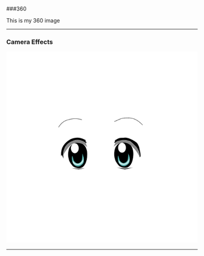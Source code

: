 ###360

This is my 360 image
<script src="//360.vizor.io/scripts/embed.js" data-vizorurl="https://360.vizor.io/embed/v/q0bw" ></script>

***


### Camera Effects

![Facebook_Filter](Filter.png?raw=true "Optional Title")




<script src="/scripts/embed.js" data-vizorurl="https://patches.vizor.io/embed/913166732/yay" ></script>


***
